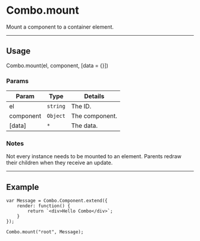 # Combo.mount

Mount a component to a container element.

----------------------------------------------------------------------

## Usage

Combo.mount(el, component, [data = {}])

### Params

| Param           | Type          | Details                       |
| --------------- | ------------- | ----------------------------- |
| el              | `string`      | The ID.                       |
| component       | `Object`      | The component.                |
| [data]          | `*`           | The data.                     |

### Notes

Not every instance needs to be mounted to an element. Parents redraw their
children when they receive an update.

----------------------------------------------------------------------

## Example

	var Message = Combo.Component.extend({
		render: function() {
			return `<div>Hello Combo</div>`;
		}
	});

	Combo.mount("root", Message);
